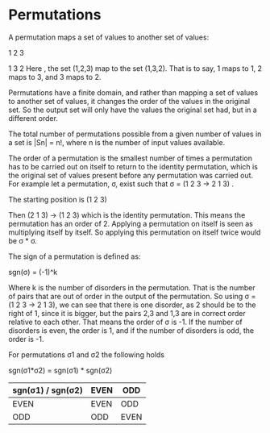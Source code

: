 # Permutations

A permutation maps a set of values to another set of values:

1   2   3

1   3   2 		Here , the set (1,2,3) map to the set (1,3,2). That is to say, 1 maps to 1, 2 maps to 3, and 3 maps to 2.

Permutations have a finite domain, and rather than mapping a set of values to another set of values, it changes the order of the values in the original set. So the output set will only have the values the original set had, but in a different order.

The total number of permutations possible from a given number of values in a set is |Sn| = n!, where n is the number of input values available. 

The order of a permutation is the smallest number of times a permutation has to be carried out on itself to return to the identity permutation, which is the original set of values present before any permutation was carried out. For example let a permutation, σ, exist such that σ = (1 2 3 -> 2 1 3) .

The starting position is (1 2 3)

Then (2 1 3) -> (1 2 3) which is the identity permutation. This means the permutation has an order of 2. Applying a permutation on itself is seen as multiplying itself by itself. So applying this permutation on itself twice would be σ * σ. 

The sign of a permutation is defined as: 

sgn(σ) = (-1)^k 

Where k is the number of disorders in the permutation. That is the number of pairs that are out of order in the output of the permutation.                                     So using σ = (1 2 3 -> 2 1 3), we can see that there is one disorder, as 2 should be to the right of 1, since it is bigger, but the pairs 2,3 and 1,3 are in correct order relative to each other. That means the order of σ is -1. If the number of disorders is even, the order is 1, and if the number of disorders is odd, the order is -1.

For permutations σ1 and σ2 the following holds

sgn(σ1*σ2) = sgn(σ1) * sgn(σ2)

| sgn(σ1) / sgn(σ2) | EVEN | ODD  |
| ----------------- | ---- | ---- |
| EVEN              | EVEN | ODD  |
| ODD               | ODD  | EVEN |

 